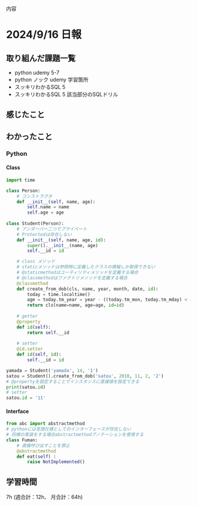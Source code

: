 内容
# 2024/9/16 日報
## 取り組んだ課題一覧
+ python udemy 5-7
+ python ノック udemy 学習箇所
+ スッキリわかるSQL 5
+ スッキリわかるSQL 5 該当部分のSQLドリル

## 感じたこと

## わかったこと
### Python
#### Class
```python
import time

class Person:
    # コンストラクタ
    def __init__(self, name, age):
        self.name = name
        self.age = age
        
class Student(Person):
    # アンダーバー二つでプライベート
    # Protectedは存在しない
    def __init__(self, name, age, id):
        super().__init__(name, age)
        self.__id = id

    # class メソッド
    # staticメソッドは参照時に定義したクラスの情報しか取得できない
    # @staticmethodはユーティリティメソッドを定義する場合
    # @classmethodはファクトリメソッドを定義する場合
    @classmethod
    def create_from_dob(cls, name, year, month, date, id):
        today = time.localtime()
        age = today.tm_year = year - ((today.tm_mon, today.tm_mday) < (month, date))
        return cls(name=name, age=age, id=id)
    
    # getter
    @property
    def id(self):
        return self.__id
    
    # setter
    @id.setter
    def id(self, id):
        self.__id = id

yamada = Student('yamada', 14, '1')
satou = Student().create_from_dob('satou', 2010, 11, 2, '2')
# @propertyを設定することでインスタンスに直接値を設定できる
print(satou.id)
# setter
satou.id = '11'
```

#### Interface
```python
from abc import abstractmethod
# pythonには言語仕様としてのインターフェースが存在しない
# 同様の実装をする場合abstractmethodアノテーションを使用する
class Fuman:
    # 直接呼び出すことを禁止
    @abstractmethod
    def eat(self) :
        raise NotImplemented()
```


## 学習時間
7h (週合計：12h、 月合計：64h)